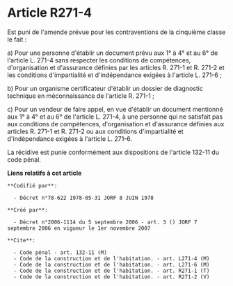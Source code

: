 # Article R271-4

Est puni de l'amende prévue pour les contraventions de la cinquième classe le fait :

a) Pour une personne d'établir un document prévu aux 1° à 4° et au 6° de l'article L. 271-4 sans respecter les conditions de
compétences, d'organisation et d'assurance définies par les articles R. 271-1 et R. 271-2 et les conditions d'impartialité et
d'indépendance exigées à l'article L. 271-6 ;

b) Pour un organisme certificateur d'établir un dossier de diagnostic technique en méconnaissance de l'article R. 271-1 ;

c) Pour un vendeur de faire appel, en vue d'établir un document mentionné aux 1° à 4° et au 6° de l'article L. 271-4, à une
personne qui ne satisfait pas aux conditions de compétences, d'organisation et d'assurance définies aux articles R. 271-1 et
R. 271-2 ou aux conditions d'impartialité et d'indépendance exigées à l'article L. 271-6.

La récidive est punie conformément aux dispositions de l'article 132-11 du code pénal.

**Liens relatifs à cet article**

	**Codifié par**:

	  - Décret n°78-622 1978-05-31 JORF 8 JUIN 1978

	**Créé par**:

	  - Décret n°2006-1114 du 5 septembre 2006 - art. 3 () JORF 7 septembre 2006 en vigueur le 1er novembre 2007

	**Cite**:

	  - Code pénal - art. 132-11 (M)
	  - Code de la construction et de l'habitation. - art. L271-4 (M)
	  - Code de la construction et de l'habitation. - art. L271-6 (M)
	  - Code de la construction et de l'habitation. - art. R271-1 (T)
	  - Code de la construction et de l'habitation. - art. R271-2 (V)
